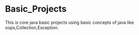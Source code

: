 # Basic_Projects
This is core java basic projects using basic concepts of java
like oops,Collection,Exception.
